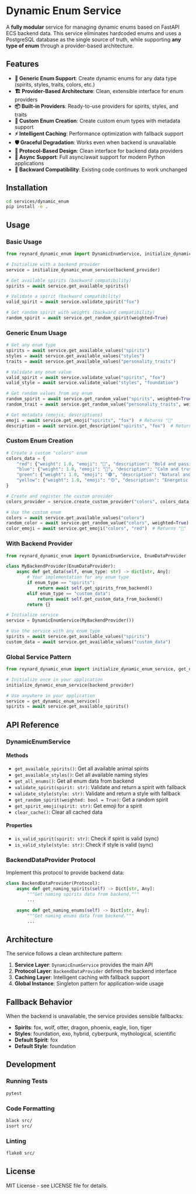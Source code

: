 # Dynamic Enum Service

A **fully modular** service for managing dynamic enums based on FastAPI ECS backend data. This service eliminates hardcoded enums and uses a PostgreSQL database as the single source of truth, while supporting **any type of enum** through a provider-based architecture.

## Features

- **🔄 Generic Enum Support**: Create dynamic enums for any data type (spirits, styles, traits, colors, etc.)
- **🏗️ Provider-Based Architecture**: Clean, extensible interface for enum providers
- **📦 Built-in Providers**: Ready-to-use providers for spirits, styles, and traits
- **🔧 Custom Enum Creation**: Create custom enum types with metadata support
- **⚡ Intelligent Caching**: Performance optimization with fallback support
- **🛡️ Graceful Degradation**: Works even when backend is unavailable
- **🔌 Protocol-Based Design**: Clean interface for backend data providers
- **🚀 Async Support**: Full async/await support for modern Python applications
- **🔄 Backward Compatibility**: Existing code continues to work unchanged

## Installation

```bash
cd services/dynamic_enum
pip install -e .
```

## Usage

### Basic Usage

```python
from reynard_dynamic_enum import DynamicEnumService, initialize_dynamic_enum_service

# Initialize with a backend provider
service = initialize_dynamic_enum_service(backend_provider)

# Get available spirits (backward compatibility)
spirits = await service.get_available_spirits()

# Validate a spirit (backward compatibility)
valid_spirit = await service.validate_spirit("fox")

# Get random spirit with weights (backward compatibility)
random_spirit = await service.get_random_spirit(weighted=True)
```

### Generic Enum Usage

```python
# Get any enum type
spirits = await service.get_available_values("spirits")
styles = await service.get_available_values("styles")
traits = await service.get_available_values("personality_traits")

# Validate any enum value
valid_spirit = await service.validate_value("spirits", "fox")
valid_style = await service.validate_value("styles", "foundation")

# Get random values from any enum
random_spirit = await service.get_random_value("spirits", weighted=True)
random_trait = await service.get_random_value("personality_traits", weighted=False)

# Get metadata (emojis, descriptions)
emoji = await service.get_emoji("spirits", "fox")  # Returns "🦊"
description = await service.get_description("spirits", "fox")  # Returns "Cunning and strategic"
```

### Custom Enum Creation

```python
# Create a custom "colors" enum
colors_data = {
    "red": {"weight": 1.0, "emoji": "🔴", "description": "Bold and passionate"},
    "blue": {"weight": 1.0, "emoji": "🔵", "description": "Calm and trustworthy"},
    "green": {"weight": 1.0, "emoji": "🟢", "description": "Natural and balanced"},
    "yellow": {"weight": 1.0, "emoji": "🟡", "description": "Energetic and optimistic"},
}

# Create and register the custom provider
colors_provider = service.create_custom_provider("colors", colors_data, "blue")

# Use the custom enum
colors = await service.get_available_values("colors")
random_color = await service.get_random_value("colors", weighted=True)
color_emoji = await service.get_emoji("colors", "red")  # Returns "🔴"
```

### With Backend Provider

```python
from reynard_dynamic_enum import DynamicEnumService, EnumDataProvider

class MyBackendProvider(EnumDataProvider):
    async def get_data(self, enum_type: str) -> dict[str, Any]:
        # Your implementation for any enum type
        if enum_type == "spirits":
            return await self.get_spirits_from_backend()
        elif enum_type == "custom_data":
            return await self.get_custom_data_from_backend()
        return {}

# Initialize service
service = DynamicEnumService(MyBackendProvider())

# Use the service with any enum type
spirits = await service.get_available_values("spirits")
custom_data = await service.get_available_values("custom_data")
```

### Global Service Pattern

```python
from reynard_dynamic_enum import initialize_dynamic_enum_service, get_dynamic_enum_service

# Initialize once in your application
initialize_dynamic_enum_service(backend_provider)

# Use anywhere in your application
service = get_dynamic_enum_service()
spirits = await service.get_available_spirits()
```

## API Reference

### DynamicEnumService

#### Methods

- `get_available_spirits()`: Get all available animal spirits
- `get_available_styles()`: Get all available naming styles
- `get_all_enums()`: Get all enum data from backend
- `validate_spirit(spirit: str)`: Validate and return a spirit with fallback
- `validate_style(style: str)`: Validate and return a style with fallback
- `get_random_spirit(weighted: bool = True)`: Get a random spirit
- `get_spirit_emoji(spirit: str)`: Get emoji for a spirit
- `clear_cache()`: Clear all cached data

#### Properties

- `is_valid_spirit(spirit: str)`: Check if spirit is valid (sync)
- `is_valid_style(style: str)`: Check if style is valid (sync)

### BackendDataProvider Protocol

Implement this protocol to provide backend data:

```python
class BackendDataProvider(Protocol):
    async def get_naming_spirits(self) -> Dict[str, Any]:
        """Get naming spirits data from backend."""
        ...

    async def get_naming_enums(self) -> Dict[str, Any]:
        """Get naming enums data from backend."""
        ...
```

## Architecture

The service follows a clean architecture pattern:

1. **Service Layer**: `DynamicEnumService` provides the main API
2. **Protocol Layer**: `BackendDataProvider` defines the backend interface
3. **Caching Layer**: Intelligent caching with fallback support
4. **Global Instance**: Singleton pattern for application-wide usage

## Fallback Behavior

When the backend is unavailable, the service provides sensible fallbacks:

- **Spirits**: fox, wolf, otter, dragon, phoenix, eagle, lion, tiger
- **Styles**: foundation, exo, hybrid, cyberpunk, mythological, scientific
- **Default Spirit**: fox
- **Default Style**: foundation

## Development

### Running Tests

```bash
pytest
```

### Code Formatting

```bash
black src/
isort src/
```

### Linting

```bash
flake8 src/
```

## License

MIT License - see LICENSE file for details.
